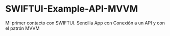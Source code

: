 # SWIFTUI-Example-API-MVVM
Mi primer contacto con SWIFTUI. Sencilla App con Conexión a un API y con el patrón MVVM
